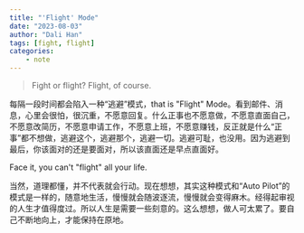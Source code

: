 ```yaml
---
title: "'Flight' Mode"
date: "2023-08-03"
author: "Dali Han"
tags: [fight, flight]
categories:
    - note
---
```

> Fight or flight? Flight, of course.

每隔一段时间都会陷入一种“逃避”模式，that is "Flight" Mode。看到邮件、消息，心里会很怕，很沉重，不愿意回复。什么正事也不愿意做，不愿意直面自己，不愿意改简历，不愿意申请工作，不愿意上班，不愿意赚钱，反正就是什么“正事”都不想做，逃避这个，逃避那个，逃避一切。逃避可耻，也没用。因为逃避到最后，你该面对的还是要面对，所以该直面还是早点直面好。

Face it, you can't "flight" all your life.

当然，道理都懂，并不代表就会行动。现在想想，其实这种模式和“Auto Pilot”的模式是一样的，随意地生活，慢慢就会随波逐流，慢慢就会变得麻木。经得起审视的人生才值得度过。所以人生是需要一些刻意的。这么想想，做人可太累了。要自己不断地向上，才能保持在原地。

